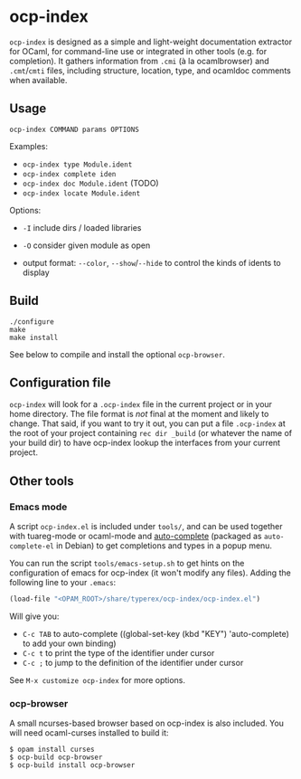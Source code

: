 # ocp-index

`ocp-index` is designed as a simple and light-weight documentation extractor for
OCaml, for command-line use or integrated in other tools (e.g. for
completion). It gathers information from `.cmi` (à la ocamlbrowser) and
`.cmt`/`cmti` files, including structure, location, type, and ocamldoc comments
when available.

## Usage

`ocp-index COMMAND params OPTIONS`

Examples:
* `ocp-index type Module.ident`
* `ocp-index complete iden`
* `ocp-index doc Module.ident` (TODO)
* `ocp-index locate Module.ident`

Options:
* `-I` include dirs / loaded libraries
* `-O` consider given module as open

* output format: `--color`, `--show`/`--hide` to control the kinds of idents to
  display

## Build

```
./configure
make
make install
```
See below to compile and install the optional `ocp-browser`.

## Configuration file

`ocp-index` will look for a `.ocp-index` file in the current project or in your
home directory. The file format is *not* final at the moment and likely to
change. That said, if you want to try it out, you can put a file `.ocp-index` at
the root of your project containing `rec dir _build` (or whatever the name of
your build dir) to have ocp-index lookup the interfaces from your current
project.


## Other tools

### Emacs mode

A script `ocp-index.el` is included under `tools/`, and can be used together
with tuareg-mode or ocaml-mode and
[auto-complete](https://github.com/auto-complete/auto-complete) (packaged as
`auto-complete-el` in Debian) to get completions and types in a popup menu.

You can run the script `tools/emacs-setup.sh` to get hints on the configuration
of emacs for ocp-index (it won't modify any files). Adding the following
line to your `.emacs`:
```lisp
(load-file "<OPAM_ROOT>/share/typerex/ocp-index/ocp-index.el")
```
Will give you:
- `C-c TAB` to auto-complete ((global-set-key (kbd "KEY") 'auto-complete) to add
  your own binding)
- `C-c t` to print the type of the identifier under cursor
- `C-c ;` to jump to the definition of the identifier under cursor

See `M-x customize ocp-index` for more options.

### ocp-browser

A small ncurses-based browser based on ocp-index is also included. You will need
ocaml-curses installed to build it:
```
$ opam install curses
$ ocp-build ocp-browser
$ ocp-build install ocp-browser
```
